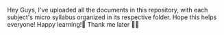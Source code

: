 Hey Guys,
I've uploaded all the documents in this repository, with each subject's micro syllabus organized in its respective folder. 
Hope this helps everyone!
Happy learning!🤗
Thank me later 🫣😉
